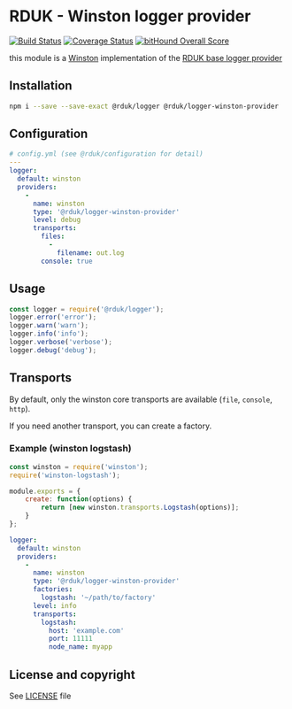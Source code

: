 # RDUK - Winston logger provider

[![Build Status](https://travis-ci.org/rd-uk/rduk-logger-winston-provider.svg?branch=master)](https://travis-ci.org/rd-uk/rduk-logger-winston-provider)
[![Coverage Status](https://coveralls.io/repos/github/rd-uk/rduk-logger-winston-provider/badge.svg?branch=master)](https://coveralls.io/github/rd-uk/rduk-logger-winston-provider?branch=master)
[![bitHound Overall Score](https://www.bithound.io/github/rd-uk/rduk-logger-winston-provider/badges/score.svg)](https://www.bithound.io/github/rd-uk/rduk-logger-winston-provider)


this module is a [Winston](https://www.npmjs.com/package/winston) implementation of the [RDUK base logger provider](https://www.npmjs.com/package/@rduk/logger)

## Installation

```sh
npm i --save --save-exact @rduk/logger @rduk/logger-winston-provider
```

## Configuration

```yaml
# config.yml (see @rduk/configuration for detail)
---
logger:
  default: winston
  providers:
    -
      name: winston
      type: '@rduk/logger-winston-provider'
      level: debug
      transports:
        files:
          - 
            filename: out.log
        console: true
```

## Usage

```js
const logger = require('@rduk/logger');
logger.error('error'); 
logger.warn('warn'); 
logger.info('info'); 
logger.verbose('verbose'); 
logger.debug('debug'); 
```

## Transports
By default, only the winston core transports are available (`file`, `console`, `http`).

If you need another transport, you can create a factory.

### Example (winston logstash)

```js
const winston = require('winston');
require('winston-logstash');

module.exports = {
    create: function(options) {
        return [new winston.transports.Logstash(options)];
    }
};
```

```yaml
logger:
  default: winston
  providers:
    -
      name: winston
      type: '@rduk/logger-winston-provider'
      factories:
        logstash: '~/path/to/factory'
      level: info
      transports:
        logstash:
          host: 'example.com'
          port: 11111
          node_name: myapp
```

## License and copyright

See [LICENSE](LICENSE) file